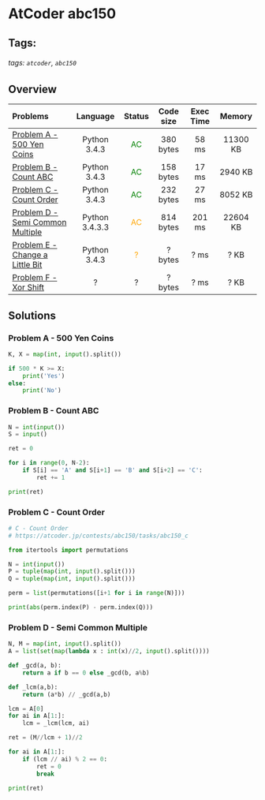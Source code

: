 # AtCoder abc150

## Tags:
###### tags: `atcoder`, `abc150`

## Overview
| Problems | Language  | Status | Code size | Exec Time | Memory |  
| :-------- | :--------: | :--------: | :--------: | :--------: | :--------: |
| [Problem A - 500 Yen Coins](https://atcoder.jp/contests/abc150/tasks/abc150_a) | Python 3.4.3 | <span style="color:green">AC</span> |  380 bytes |  58 ms |  11300 KB |
| [Problem B - Count ABC](https://atcoder.jp/contests/abc150/tasks/abc150_b) | Python 3.4.3 | <span style="color:green">AC</span> |  158 bytes |  17 ms |  2940 KB |
| [Problem C - Count Order](https://atcoder.jp/contests/abc150/tasks/abc150_c) | Python 3.4.3 | <span style="color:green">AC</span> | 232  bytes |  27 ms |  8052 KB |
| [Problem D - Semi Common Multiple](https://atcoder.jp/contests/abc150/tasks/abc150_d) | Python 3.4.3.3 | <span style="color:orange"> AC </span> | 814 bytes | 201 ms | 22604 KB |
| [Problem E - Change a Little Bit](https://atcoder.jp/contests/abc150/tasks/abc150_e) | Python 3.4.3 | <span style="color:orange"> ? </span> | ? bytes | ? ms | ? KB |
| [Problem F - Xor Shift](https://atcoder.jp/contests/abc150/tasks/abc150_f) | ? | ? | ? bytes | ? ms | ? KB |


## Solutions
### Problem A - 500 Yen Coins
```python
K, X = map(int, input().split())

if 500 * K >= X:
    print('Yes')
else:
    print('No')
```

### Problem B - Count ABC 
```python
N = int(input())
S = input()

ret = 0

for i in range(0, N-2):
    if S[i] == 'A' and S[i+1] == 'B' and S[i+2] == 'C':
        ret += 1

print(ret)
```

### Problem C - Count Order 
```python
# C - Count Order
# https://atcoder.jp/contests/abc150/tasks/abc150_c

from itertools import permutations 

N = int(input())
P = tuple(map(int, input().split()))
Q = tuple(map(int, input().split()))

perm = list(permutations([i+1 for i in range(N)]))

print(abs(perm.index(P) - perm.index(Q)))
```

### Problem D - Semi Common Multiple 
```python
N, M = map(int, input().split())
A = list(set(map(lambda x : int(x)//2, input().split())))

def _gcd(a, b):
    return a if b == 0 else _gcd(b, a%b)

def _lcm(a,b):
    return (a*b) // _gcd(a,b)

lcm = A[0] 
for ai in A[1:]:
    lcm = _lcm(lcm, ai)

ret = (M//lcm + 1)//2

for ai in A[1:]:
    if (lcm // ai) % 2 == 0:
        ret = 0
        break 

print(ret)
```


